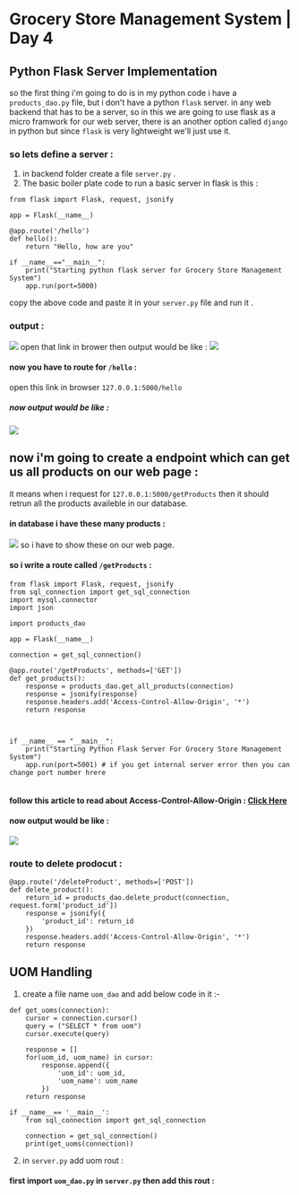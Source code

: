 # Grocery Store Management System | Day 4

## Python Flask Server Implementation 
so the first thing i'm going to do is in my python code i have a `products_dao.py` file, but i don't have a python `flask` server. in any web backend that has to be a server, so in this we are going to use flask as a micro framwork for our web server, there is an another option called `django` in python but since `flask` is very lightweight we'll just use it.
### so lets define a server :
1. in backend folder create a file `server.py` .
2. The basic boiler plate code to run a basic server in flask is this :

```
from flask import Flask, request, jsonify

app = Flask(__name__)

@app.route('/hello')
def hello():
    return "Hello, how are you"

if __name__=="__main__":
    print("Starting python flask server for Grocery Store Management System")
    app.run(port=5000)

```
copy the above code and paste it in your `server.py` file and run it .
### output :
<img src="https://i.ibb.co/VCRjFFr/image.png"/>
open that link in brower then output would be like :
<img src="https://i.ibb.co/Bw2nDFx/image.png"/>

#### now you have to route for `/hello` :
open this link in browser `127.0.0.1:5000/hello`
##### now output would be like :
<img  src="https://i.ibb.co/ZKjCZ0p/image.png"/>


## now i'm going to create a endpoint which can get us all products on our web page :

it means when i request for `127.0.0.1:5000/getProducts` then it should retrun all the products availeble in our database.

#### in database i have these many products :
<img src="https://i.ibb.co/QQfByB7/image.png"/>
so i have to show these on our web page.

#### so i write a route called `/getProducts` :

```
from flask import Flask, request, jsonify
from sql_connection import get_sql_connection
import mysql.connector
import json

import products_dao

app = Flask(__name__)

connection = get_sql_connection()

@app.route('/getProducts', methods=['GET'])
def get_products():
    response = products_dao.get_all_products(connection)
    response = jsonify(response)
    response.headers.add('Access-Control-Allow-Origin', '*')
    return response



if __name__ == "__main__":
    print("Starting Python Flask Server For Grocery Store Management System")
    app.run(port=5001) # if you get internal server error then you can change port number hrere
    

```
#### follow this article to read about Access-Control-Allow-Origin : <a href="https://developer.mozilla.org/en-US/docs/web/http/headers/access-control-allow-origin">Click Here</a>

#### now output would be like : 
<img src="https://i.ibb.co/m4KgnPH/image.png"/>


### route to delete prodocut :

```
@app.route('/deleteProduct', methods=['POST'])
def delete_product():
    return_id = products_dao.delete_product(connection, request.form['product_id'])
    response = jsonify({
        'product_id': return_id
    })
    response.headers.add('Access-Control-Allow-Origin', '*')
    return response
```


## UOM Handling 
1. create a file name `uom_dao` and add below code in it :- 
```
def get_uoms(connection):
    cursor = connection.cursor()
    query = ("SELECT * from uom")
    cursor.execute(query)

    response = []
    for(uom_id, uom_name) in cursor:
        response.append({
            'uom_id': uom_id,
            'uom_name': uom_name
        })
    return response

if __name__== '__main__':
    from sql_connection import get_sql_connection

    connection = get_sql_connection()
    print(get_uoms(connection))

```
2. in `server.py` add uom rout :
#### first import `uom_dao.py` in `server.py` then add this rout :
```

